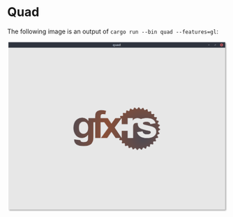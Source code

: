 # Quad

The following image is an output of `cargo run --bin quad --features=gl`:

![screenshot](screenshot.png "Quad")
